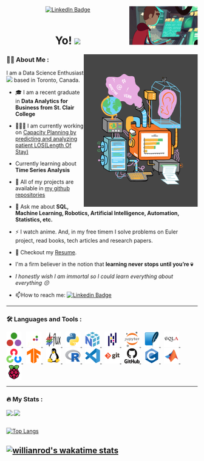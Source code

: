 <div id="header" align="center">
    <img align='right' src="assets\github-profile.gif" width="180"/>
    <div id="badges">
      <a href="https://in.linkedin.com/in/abhinav-lakhani">
        <img src="https://img.shields.io/badge/LinkedIn-blue?style=for-the-badge&logo=linkedin&logoColor=white" alt="LinkedIn Badge"/>
      </a>
    </div>
    <img src="https://komarev.com/ghpvc/?username=abhinav3398&style=flat-square&color=blue" alt=""/>
    <h1>
      Yo! 
      <img src="https://media.giphy.com/media/hvRJCLFzcasrR4ia7z/giphy.gif" width="30px"/>
    </h1>
</div>
  <img align="right" src="assets\data-analyst-lifecycle.webp" width="300" height="400"/>

### 🧑‍💻 About Me :
I am a Data Science Enthusiast <img src="https://media.giphy.com/media/BDSncqgMtH3DcDiVwd/giphy.gif" height="25"> based in Toronto, Canada.

- 🎓 I am a recent graduate in **Data Analytics for Business from St. Clair College**

- 👨🏼‍💻 I am currently working on [Capacity Planning by predicting and analyzing patient LOS(Length Of Stay)](https://github.com/abhinav3398/healthcare---capacity-planning)

- Currently learning about **Time Series Analysis**

- 📂 All of my projects are available in [my github repositories](https://github.com/abhinav3398?tab=repositories)

<!-- - 💬 Ask me about **SQL, Machine Learning, Robotics, Artificial Intelligence, Automation or [game statistics in Kakegurui 😜](https://kakegurui.fandom.com/wiki/Category:Gambles)** -->
- 💬 Ask me about **SQL, Machine Learning, Robotics, Artificial Intelligence, Automation, Statistics, etc.**

- ⚡ I watch anime. And, in my free timem I solve problems on Euler project, read books, tech articles and research papers.

<!-- - 📝 Checkout my [Resume](resume/resume.pdf). -->
- 📝 Checkout my [Resume](https://github.com/abhinav3398/abhinav3398/blob/resume/resume/resume.pdf).

- I'm a firm believer in the notion that **learning never stops until you’re 💀**

- _I honestly wish I am immortal so I could learn everything about everything 😔_

- 📫How to reach me: [![Linkedin Badge](https://img.shields.io/badge/-Abhinav-blue?style=flat&logo=Linkedin&logoColor=white)](https://in.linkedin.com/in/abhinav-lakhani)

---

### 🛠️ Languages and Tools :
<div>
  <a href="https://julialang.org/"><img src="assets/julia-original.svg" title="Julia" alt="Julia" width="40" height="40"/> </a>&nbsp;
  <a href="https://jump.dev/JuMP.jl/stable/"> <img src="assets/jump.svg" title="JuMP" alt="JuMP" width="40" height="40"/> </a>&nbsp;
  <a href="https://fluxml.ai/Flux.jl/stable/"> <img src="assets/flux.png" title="flux" alt="Flux" width="40" height="40"/> </a>&nbsp;
  <a href="https://www.python.org/"> <img src="assets/python-original.svg" title="Python" alt="Python" width="40" height="40"/> </a>&nbsp;
  <a href="https://numpy.org/"> <img src="assets/numpy-original.svg" title="NumPy" alt="NumPy" width="40" height="40"/> </a>&nbsp;
  <a href="https://pandas.pydata.org/docs/"> <img src="assets/pandas-original.svg" title="Pandas" alt="Pandas" width="40" height="40"/> </a>&nbsp;
  <a href="https://jupyter.org/"> <img src="assets/jupyter-original-wordmark.svg" title="Jupyter" alt="Jupyter" width="40" height="40"/> </a>&nbsp;
  <a href="https://www.sqlite.com/index.html"> <img src="assets/sqlite-original.svg" title="SqLite" alt="SqLite" width="40" height="40"/> </a>&nbsp;
  <a href="https://www.sqlalchemy.org/"> <img src="assets/sqlalchemy-original.svg" title="SqlAlchemy" alt="SqlAlchemy" width="40" height="40"/> </a>&nbsp;
  <a href="https://opencv.org/"> <img src="assets/opencv-original.svg" title="OpenCV"  alt="OpenCV" width="40" height="40"/> </a>&nbsp;
  <a href="https://www.tensorflow.org/"> <img src="assets/tensorflow-original.svg" title="TensorFlow"  alt="TensorFlow" width="40" height="40"/> </a>&nbsp;
  <a href="https://www.linux.org/"> <img src="assets/linux-original.svg" title="linux"  alt="linux" width="40" height="40"/> </a>&nbsp;
  <a href="https://www.r-project.org/"> <img src="assets/r-original.svg"  title="R" alt="R" width="40" height="40"/> </a>&nbsp;
  <a href="https://code.visualstudio.com/"> <img src="assets/vscode-original.svg" title="vs-code"  alt="vs-code" width="40" height="40"/> </a>&nbsp;
  <a href="https://git-scm.com/"> <img src="assets/git-original-wordmark.svg" title="Git" **alt="Git" width="40" height="40"/> </a>&nbsp;
  <a href="https://github.com/"> <img src="assets/github-original-wordmark.svg" title="Github" **alt="Github" width="40" height="40"/> </a>&nbsp;
  <a href="https://www.cprogramming.com/"> <img src="assets/c-original.svg" title="C" alt="C" width="40" height="40"/> </a>&nbsp;
  <a href="https://www.mathworks.com/products/matlab.html"> <img src="assets/matlab-original.svg" title="matlab" alt="matlab" width="40" height="40"/> </a>&nbsp;
  <a href="https://www.raspberrypi.org/"> <img src="assets/raspberrypi-original.svg" title="Raspberry Pi" alt="Raspberry-Pi" width="40" height="40"/> </a>
</div>

---

### 🔥 My Stats :

<div>
  <a href="https://github.com/anuraghazra/github-readme-stats">
    <img align="center" src="https://github-readme-streak-stats.herokuapp.com?user=abhinav3398&theme=synthwave&date_format=M%20j%5B%2C%20Y%5D" />
  </a>
  <a href="https://github.com/anuraghazra/convoychat">
    <img align="center" src="https://github-readme-stats.vercel.app/api?username=abhinav3398&theme=synthwave&date_format=M%20j%5B%2C%20Y%5D&show_icons=true" />
  </a>
</div>

<br>

[![Top Langs](https://github-readme-stats.vercel.app/api/top-langs/?username=abhinav3398&layout=compact&theme=synthwave)](https://github.com/anuraghazra/github-readme-stats)

[![willianrod's wakatime stats](https://github-readme-stats.vercel.app/api/wakatime?username=abhinav3398&theme=synthwave&date_format=M%20j%5B%2C%20Y%5D&show_icons=true)](https://github.com/anuraghazra/github-readme-stats)
---
